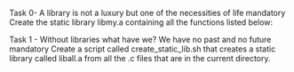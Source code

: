 Task 0- A library is not a luxury but one of the necessities of life
mandatory
Create the static library libmy.a containing all the functions listed below:

Task 1 - Without libraries what have we? We have no past and no future
mandatory
Create a script called create_static_lib.sh that creates a static library called liball.a from all the .c files that are in the current directory.

